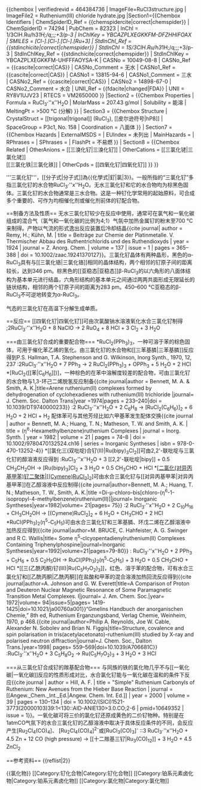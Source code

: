 {{chembox
| verifiedrevid = 464384736
| ImageFile=RuCl3structure.jpg
| ImageFile2 = Ruthenium(III) chloride hydrate.jpg
|Section1={{Chembox Identifiers
| ChemSpiderID_Ref = {{chemspidercite|correct|chemspider}}
| ChemSpiderID = 74294
| PubChem = 82323
| InChI = 1/3ClH.Ru/h3*1H;/q;;;+3/p-3
| InChIKey = YBCAZPLXEGKKFM-DFZHHIFOAX
| SMILES = [Cl-].[Cl-].[Cl-].[Ru+3]
| StdInChI_Ref = {{stdinchicite|correct|chemspider}}
| StdInChI = 1S/3ClH.Ru/h3*1H;/q;;;+3/p-3
| StdInChIKey_Ref = {{stdinchicite|correct|chemspider}}
| StdInChIKey = YBCAZPLXEGKKFM-UHFFFAOYSA-K
| CASNo = 10049-08-8
| CASNo_Ref = {{cascite|correct|CAS}}
| CASNo_Comment = 无水
| CASNo1_Ref = {{cascite|correct|CAS}}
| CASNo1 = 13815-94-6
| CASNo1_Comment = 三水
| CASNo2_Ref = {{cascite|correct|CAS}}
| CASNo2 = 14898-67-0
| CASNo2_Comment = 水合
| UNII_Ref = {{fdacite|changed|FDA}}
| UNII = RY8V1UJV23
| RTECS = VM2650000
  }}
|Section2 = {{Chembox Properties
|   Formula = RuCl<sub>3</sub>·''x''H<sub>2</sub>O
|   MolarMass = 207.43 g/mol
|   Solubility = 能溶
|   MeltingPt = >500 °C (分解)
  }}
| Section3 = {{Chembox Structure
|   CrystalStruct = [[trigonal|trigonal]] (RuCl<sub>3</sub>), [[皮尔逊符号|hP8]]
|   SpaceGroup = P3c1, No. 158
|   Coordination = 八面体
  }}
| Section7 = {{Chembox Hazards
|   ExternalMSDS =
|   EUIndex = 未列出
|   MainHazards =
|   RPhrases =
|   SPhrases =
|   FlashPt = 不易燃
  }}
| Section8 = {{Chembox Related
|   OtherAnions = [[三溴化钌|三溴化钌]]
|   OtherCations = [[三氯化铑|三氯化铑]]<br/>[[三氯化铁|三氯化铁]]
|   OtherCpds = [[四氧化钌|四氧化钌]]
  }}
}}

'''三氯化钌'''，[[分子式|分子式]]為{{化學式|釕|氯|3}}。一般所指的“三氯化钌”多指三氯化钌的水合物RuCl<sub>3</sub>·''x''H<sub>2</sub>O。无水三氯化钌和它的水合物均为棕黑色固体。三氯化钌的水合物通常是三水合物。这是一种钌化学常用的起始原料，可合成多个重要的、可作为均相催化剂或催化剂前体的钌配合物。

==制备方法及性质==
无水三氯化钌较少在反应中使用，通常可在氯气和一氧化碳组成的混合气（氯气和一氧化碳的比例为4;1）气氛中加热金属钌的粉末至700 °C来制得。产物以气流的形式逸出反应装置后冷却结晶<ref>{{cite journal| author = Remy, H.; Kühn, M.
| title = Beiträge zur Chemie der Platinmetalle. V. Thermischer Abbau des Ruthentrichlorids und des Ruthendioxyds | year = 1924 | journal = Z. Anorg. Chem.
| volume = 137 | issue = 1 | pages = 365–388 | doi = 10.1002/zaac.19241370127}}</ref>。三氯化钌晶体有两种晶形，黑色的α-RuCl<sub>3</sub>具有与[[三氯化铬|三氯化铬]]相同的晶体结构，两个相邻的钌原子间的距离较长，达到346 pm。棕黑色的[[亚稳态|亚稳态]]β-RuCl<sub>3</sub>的以六角形的八面体结构为基本单元进行结晶，六角形结构的基本单元之间通过两两共面形成无限延长的链状结构，相邻的两个钌原子间的距离为283 pm。450–600 °C亚稳态的β-RuCl<sub>3</sub>不可逆地转变为α-RuCl<sub>3</sub>。

气态的三氯化钌在高温下分解生成单质。

==反应==
[[四氧化钌|四氧化钌]]可由次氯酸钠水溶液氧化水合三氯化钌制得
;2RuCl<sub>3</sub>·''x''H<sub>2</sub>O + 8 NaClO → 2 RuO<sub>4</sub> + 8 HCl + 3 Cl<sub>2</sub> + 3 H<sub>2</sub>O

===由三氯化钌合成的重要配合物===
*RuCl<sub>2</sub>(PPh<sub>3</sub>)<sub>3</sub>，一种可溶于苯的棕色固体，可用于催化苯乙烯的氢化。由三氯化钌的水合物和[[三苯基膦|三苯基膦]]反应得到<ref>P.S. Hallman, T.A. Stephenson and G. Wilkinson, Inorg Synth., 1970, 12, 237</ref>
:2RuCl<sub>3</sub>·''x''H<sub>2</sub>O  +  7 PPh<sub>3</sub>  →  2 RuCl<sub>2</sub>(PPh<sub>3</sub>)<sub>3</sub>  +  OPPh<sub>3</sub>  +  5 H<sub>2</sub>O  + 2 HCl
*[RuCl<sub>2</sub>([[苯|C<sub>6</sub>H<sub>6</sub>]])]，一种棕色的在苯中溶解度较差的配合物，可由三氯化钌的水合物与1,3-环己二烯脱氢反应制备<ref>{{cite journal|author = Bennett, M. A. & Smith, A. K.|title=Arene ruthenium(II) complexes formed by dehydrogenation of cyclohexadienes with ruthenium(III) trichloride |journal= J. Chem. Soc. Dalton Trans|year =1974|pages = 233–240|doi = 10.1039/DT9740000233}}</ref>
:2 RuCl<sub>3</sub>·''x''H<sub>2</sub>O  +  2 C<sub>6</sub>H<sub>8</sub>  →  [RuCl<sub>2</sub>(C<sub>6</sub>H<sub>6</sub>)]<sub>2</sub>  +  6 H<sub>2</sub>O  +  2 HCl  +  H<sub>2</sub>
配体苯可与其他芳烃比如六甲基苯发生配体交换<ref>{{cite journal | author = Bennett, M. A.; Huang, T. N.; Matheson, T. W. and Smith, A. K. | title = (η<sup>6</sup>-Hexamethylbenzene)ruthenium Complexes | journal = Inorg. Synth. | year = 1982 | volume = 21 | pages = 74–8 | doi = 10.1002/9780470132524.ch16 | series = Inorganic Syntheses | isbn = 978-0-470-13252-4}}</ref>
*[[氯化三(双吡啶)合钌(II)|Ru(bipy)<sub>3</sub>Cl<sub>2</sub>]]可由2,2'-联吡啶与三氯化钌的醇溶液反应得到
:RuCl<sub>3</sub>·''x''H<sub>2</sub>O  +  3 [[2,2'-联吡啶|bipy]]  + 0.5 CH<sub>3</sub>CH<sub>2</sub>OH   →  [Ru(bipy)<sub>3</sub>]Cl<sub>2</sub>  +  3 H<sub>2</sub>O  +  0.5 CH<sub>3</sub>CHO  +  HCl
*[[二氯化(对异丙基甲苯)钌二聚体|[(Cymene)RuCl<sub>2</sub>]<sub>2</sub>]](或称对伞花烃二氯化钌二聚体)可由水合三氯化钌与[[对异丙基甲苯|对异丙基甲苯]]在乙醇溶液中反应制得<ref>{{cite journal|author=Bennett, M. A.; Huang, T. N.; Matheson, T. W., Smith, A. K.|title =Di-μ-chloro-bis[chloro-(η<sup>6</sup>-1-isopropyl-4-methylbenzene)ruthenium(II)]|journal= Inorganic Syntheses|year=1982|volume= 21|pages= 75}}</ref>
:2 RuCl<sub>3</sub>·''x''H<sub>2</sub>O + 2 C<sub>10</sub>H<sub>16</sub> +  CH<sub>3</sub>CH<sub>2</sub>OH → [(Cymene)RuCl<sub>2</sub>]<sub>2</sub> + 6 H<sub>2</sub>O + CH<sub>3</sub>CHO  +  2 HCl
*RuCl(PPh<sub>3</sub>)<sub>2</sub>(η<sup>5</sup>-C<sub>5</sub>H<sub>5</sub>)可由水合三氯化钌和三苯基膦、环戊二烯在乙醇溶液中加热反应得到<ref>{{cite journal|author=M. BRUCE, C. Hahfeister, A. G. Swinger and R C. Wallis|title= Some η<sup>5</sup>-clcyopentadienylruthenium(II) Complexes Containing Triphenylphospine|journal=Inorganic Syntheses|year=1992|volume=21|pages=79-80}}</ref>
: RuCl<sub>3</sub>·''x''H<sub>2</sub>O + 2 PPh<sub>3</sub> + C<sub>5</sub>H<sub>6</sub> + 0.5 C<sub>2</sub>H<sub>5</sub>OH → RuCl(PPh<sub>3</sub>)<sub>2</sub>(η<sup>5</sup>-C<sub>5</sub>H<sub>5</sub>) + 3 H<sub>2</sub>O + 0.5 CH<sub>3</sub>CHO  + HCl 
*[[三(乙酰丙酮)钌(III)|Ru(C<sub>5</sub>H<sub>7</sub>O<sub>2</sub>)<sub>3</sub>]]，红色、溶于苯的配合物，可有水合三氯化钌和[[乙酰丙酮|乙酰丙酮]]在盐酸和甲苯的混合溶液加热回流反应得到<ref>{{cite journal|author=A. Johnson and G. W. Everett|title=A Comparison of  Proton and Deuteron Nuclear Magnetic 
Resonance of  Some Paramagnetic Transition Metal Complexes. I|journal= J. Am. Chem. Soc.|year= 1972|volume= 94|issue=5|pages= 1419-1425|doi=10.1021/ja00760a001}}</ref><ref>“Gmelins  Handbuch  der anorganischen Chemie,”  8th ed, Ruthenium Erganzungsband, Verlag Chemie, Weinheim, 1970, p  468.</ref><ref>{{cite journal|author=Philip A. Reynolds, Joe W. Cable, Alexander N. Sobolev and Brian N. Figgis|title=Structure, covalence and spin polarisation in tris(acetylacetonato)-ruthenium(III) studied by X-ray and polarised neutron diffraction|journal=J. Chem. Soc., Dalton Trans.|year=1998| pages= 559–569|doi=10.1039/A706681C}}</ref>
:RuCl<sub>3</sub>·''x''H<sub>2</sub>O  +  3 C<sub>5</sub>H<sub>8</sub>O<sub>2</sub>  →  Ru(C<sub>5</sub>H<sub>7</sub>O<sub>2</sub>)<sub>3</sub>  +  3 H<sub>2</sub>O  +  3 HCl

===从三氯化钌合成钌的羰基配合物===
与同族的铁的氯化物几乎不与[[一氧化碳|一氧化碳]]反应的性质形成对比，水合氯化钌能与一氧化碳在温和的条件下反应<ref>{{cite journal | author = Hill, A. F. | title = "Simple" Ruthenium Carbonyls of Ruthenium: New Avenues from the Hieber Base Reaction | journal = [[Angew._Chem._Int._Ed.|Angew. Chem. Int. Ed.]] | year = 2000 | volume = 39 | pages = 130–134 | doi = 10.1002/(SICI)1521-3773(20000103)39:1<130::AID-ANIE130>3.0.CO;2-6 | pmid=10649352 | issue = 1}}</ref>。一氧化碳可将三价的氯化钌还原成黄色的二价钌物种。特别是在1atmCO气氛下的水合三氯化钌的乙醇溶液中取决于具体反应条件的不同，会反应产生[Ru<sub>2</sub>Cl<sub>4</sub>(CO)<sub>4</sub>]、 [Ru<sub>2</sub>Cl<sub>4</sub>(CO)<sub>4</sub>]<sup>2-</sup>或[RuCl<sub>3</sub>(CO)<sub>3</sub>]<sup>-</sup>
::3 RuCl<sub>3</sub>·''x''H<sub>2</sub>O  +  4.5 Zn  +  12 CO (high pressure)  →  [[十二羰基三钌|Ru<sub>3</sub>(CO)<sub>12</sub>]]  +  3 H<sub>2</sub>O  +  4.5 ZnCl<sub>2</sub>

==参考资料==
{{reflist|2}}

{{氯化物}}
[[Category:钌化合物|Category:钌化合物]]
[[Category:铂系元素卤化物|Category:铂系元素卤化物]]
[[Category:氯化物|Category:氯化物]]